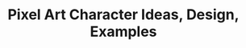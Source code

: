 ---
layout: section
title: Pixel Art Character Ideas, Design, Examples
anchortext: Character
permalink: /character/
headernav: true
---